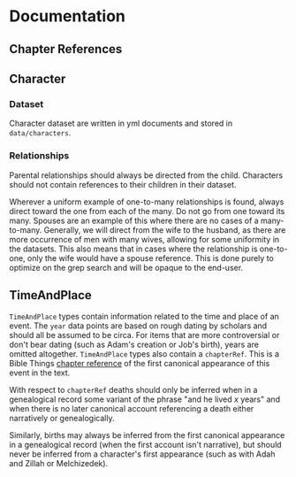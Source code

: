 # Documentation

## Chapter References

## Character

### Dataset

Character dataset are written in yml documents and stored in `data/characters`.

### Relationships

Parental relationships should always be directed from the child. Characters should not contain references to their children in their dataset.

Wherever a uniform example of one-to-many relationships is found, always direct toward the one from each of the many. Do not go from one toward its many. Spouses are an example of this where there are no cases of a many-to-many. Generally, we will direct from the wife to the husband, as there are more occurrence of men with many wives, allowing for some uniformity in the datasets. This also means that in cases where the relationship is one-to-one, only the wife would have a spouse reference. This is done purely to optimize on the grep search and will be opaque to the end-user.  

## TimeAndPlace

`TimeAndPlace` types contain information related to the time and place of an event. The `year` data points are based on rough dating by scholars and should all be assumed to be circa. For items that are more controversial or don't bear dating (such as Adam's creation or Job's birth), years are omitted altogether. `TimeAndPlace` types also contain a `chapterRef`. This is a Bible Things [chapter reference](#chapter-references) of the first canonical appearance of this event in the text. 

With respect to `chapterRef` deaths should only be inferred when in a genealogical record some variant of the phrase "and he lived _x_ years" and when there is no later canonical account referencing a death either narratively or genealogically.

Similarly, births may always be inferred from the first canonical appearance in a genealogical record (when the first account isn't narrative), but should never be inferred from a character's first appearance (such as with Adah and Zillah or Melchizedek).
